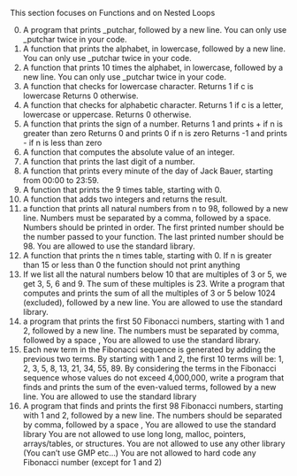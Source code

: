 This section focuses on Functions and on Nested Loops

0. A program that prints _putchar, followed by a new line.
	You can only use _putchar twice in your code.
1. A function that prints the alphabet, in lowercase, followed by a new line.
	You can only use _putchar twice in your code.
2. A function that prints 10 times the alphabet, in lowercase, followed by a
	new line.
	You can only use _putchar twice in your code.
3. A function that checks for lowercase character.
	Returns 1 if c is lowercase
	Returns 0 otherwise.
4. A function that checks for alphabetic character.
	Returns 1 if c is a letter, lowercase or uppercase.
	Returns 0 otherwise.
5. A function that prints the sign of a number.
	Returns 1 and prints + if n is greater than zero
	Returns 0 and prints 0 if n is zero
	Returns -1 and prints - if n is less than zero
6. A function that computes the absolute value of an integer.
7. A function that prints the last digit of a number.
8. A function that prints every minute of the day of Jack Bauer, starting from
	00:00 to 23:59.
9. A function that prints the 9 times table, starting with 0.
10. A function that adds two integers and returns the result.
11. a function that prints all natural numbers from n to 98, followed by a
	new line.
	Numbers must be separated by a comma, followed by a space.
	Numbers should be printed in order.
	The first printed number should be the number passed to your function.
	The last printed number should be 98.
	You are allowed to use the standard library.
12. A  function that prints the n times table, starting with 0.
	If n is greater than 15 or less than 0 the function should not print anything
13. If we list all the natural numbers below 10 that are multiples of 3 or 5,
	we get 3, 5, 6 and 9. The sum of these multiples is 23. Write a program
	that computes and prints the sum of all the multiples of 3 or 5 below 1024
	(excluded), followed by a new line.
	You are allowed to use the standard library.
14. a program that prints the first 50 Fibonacci numbers, starting with 1 and
	2, followed by a new line.
	The numbers must be separated by comma, followed by a space ,
	You are allowed to use the standard library.
15. Each new term in the Fibonacci sequence is generated by adding the previous
	two terms. By starting with 1 and 2, the first 10 terms will be: 1, 2,
	3, 5, 8, 13, 21, 34, 55, 89. By considering the terms in the Fibonacci
	sequence whose values do not exceed 4,000,000, write a program that finds
	and prints the sum of the even-valued terms, followed by a new line.
	You are allowed to use the standard library
16. A program that finds and prints the first 98 Fibonacci numbers, starting with
	1 and 2, followed by a new line.
	The numbers should be separated by comma, followed by a space ,
	You are allowed to use the standard library
	You are not allowed to use long long, malloc, pointers, arrays/tables,
	or structures.
	You are not allowed to use any other library (You can’t use GMP etc…)
	You are not allowed to hard code any Fibonacci number (except for 1 and 2)
